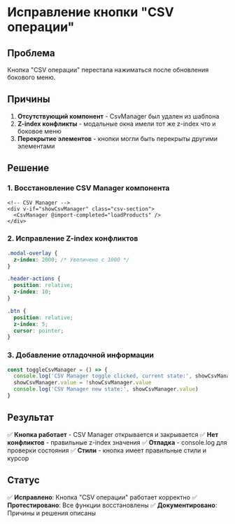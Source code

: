 # Исправление кнопки "CSV операции"

## Проблема
Кнопка "CSV операции" перестала нажиматься после обновления бокового меню.

## Причины
1. **Отсутствующий компонент** - CsvManager был удален из шаблона
2. **Z-index конфликты** - модальные окна имели тот же z-index что и боковое меню
3. **Перекрытие элементов** - кнопки могли быть перекрыты другими элементами

## Решение

### 1. Восстановление CSV Manager компонента
```vue
<!-- CSV Manager -->
<div v-if="showCsvManager" class="csv-section">
  <CsvManager @import-completed="loadProducts" />
</div>
```

### 2. Исправление Z-index конфликтов
```css
.modal-overlay {
  z-index: 2000; /* Увеличено с 1000 */
}

.header-actions {
  position: relative;
  z-index: 10;
}

.btn {
  position: relative;
  z-index: 5;
  cursor: pointer;
}
```

### 3. Добавление отладочной информации
```typescript
const toggleCsvManager = () => {
  console.log('CSV Manager toggle clicked, current state:', showCsvManager.value)
  showCsvManager.value = !showCsvManager.value
  console.log('CSV Manager new state:', showCsvManager.value)
}
```

## Результат
✅ **Кнопка работает** - CSV Manager открывается и закрывается
✅ **Нет конфликтов** - правильные z-index значения
✅ **Отладка** - console.log для проверки состояния
✅ **Стили** - кнопка имеет правильные стили и курсор

## Статус
✅ **Исправлено**: Кнопка "CSV операции" работает корректно
✅ **Протестировано**: Все функции восстановлены
✅ **Документировано**: Причины и решения описаны
